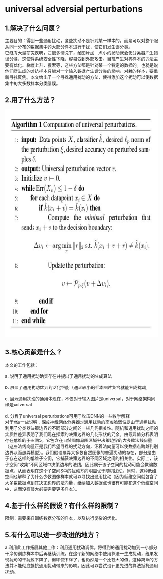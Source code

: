 universal adversial perturbations<br>  
===
1.解决了什么问题？<br>  
---
主要目的：得到一些通用扰动，这些扰动不是针对某一样本的，而是可以对整个服从同一分布的数据集中的大部分样本进行干扰，使它们发生误分类。<br>
已经有大量研究表明，在很多情况下，给图片加一点小的扰动就会使分类器产生错误分类，这使得系统安全性下降，容易受到外部攻击。目前产生对抗样本的方法主要有优化、梯度上升、搜索等，这些方法都是针对某一个特定的数据的。也就是说他们所生成的对抗样本只能对一个输入数据产生误分类的影响，对新的样本，要重新寻找反例。本文给出了一个寻找通用扰动的方法，使得添加这个扰动可以使数据集中的大多数样本分类错误。

2.用了什么方法？<br> 
---
<img width="750" height="750" src="https://github.com/Ziwen-He/paper-read/blob/master/universal.jpg"/><br>

3.核心贡献是什么？<br>  
---
本文的工作包括： <br>  
a. 说明了通用扰动确实存在并提出了通用扰动的生成算法 <br>  
b. 展示了通用扰动优异的泛化性能（通过较小的样本图片集合就能生成扰动） <br>  
c. 展示通用扰动的通用体现在，不仅对于输入图片是universal，对于网络架构同样是universal <br>  
d. 分析了universal perturbations可用于攻击DNN的一些数学解释 <br>
对于d做一些说明：深度神经网络分类器对通用扰动的高度脆弱性是由于通用扰动利用了分类器决策边界的不同部分之间的一些几何相关性。随机和通用扰动之间的实质性差异表明了我们现在探索的决策边界的几何形状的冗余。由奇异值分析表明存在低维的子空间S，它包含在自然图像周围区域中决策边界的大多数法线向量（这些法线向量正是我们希望寻找的扰动方向，沿着法向量可以使数据点跨越判别边界从而愚弄模型）。我们假设愚弄大多数自然图像的普遍扰动的存在，部分是由于存在这样的低维子空间，它捕获决策边界的不同区域之间的相关性。实际上，该子空间“收集”不同区域中决策边界的法线，因此属于该子空间的扰动可能会欺骗数据点，从而表明在这个子空间S中的扰动方向明显优于随机扰动。同时，这种低维空间也解释了为什么少数图像样本就可以寻找出通用扰动（因为低维空间就包含了大多数数据点到其决策边界的法向量，继续加入数据点也很有可能在这个低维空间中，从而没有很大必要需要更多样本）。<br>

4.基于什么样的假设？有什么样的限制？<br>  
---
限制：需要来自训练数据分布的样本，以及执行复杂的优化。<br>

5.有什么可以进一步改进的地方？<br>  
---
a.利用此工作拓展其他工作：利用通用扰动调优。将得到的通用扰动加到一小部分干净的训练样本中后再继续训练，在这个新的网络中使用算法一生成扰动，结果发现扰动的干扰性下降了，但即使下降了，也仍然是一个比较大的值。这种简单的方法并不能彻底抵抗通用扰动带来的影响。因此可以尝试设计更先进的算法抵抗通用扰动。

